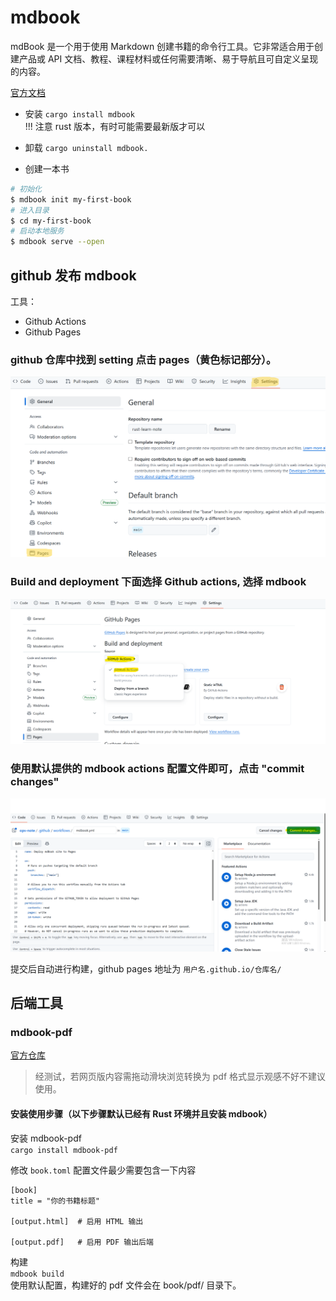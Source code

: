 # mdbook

mdBook 是一个用于使用 Markdown 创建书籍的命令行工具。它非常适合用于创建产品或 API 文档、教程、课程材料或任何需要清晰、易于导航且可自定义呈现的内容。

[官方文档](https://rust-lang.github.io/mdBook/index.html)  

* 安装
`cargo install mdbook`  
!!! 注意 rust 版本，有时可能需要最新版才可以


* 卸载
`cargo uninstall mdbook.`

* 创建一本书
```bash
# 初始化
$ mdbook init my-first-book
# 进入目录
$ cd my-first-book
# 启动本地服务
$ mdbook serve --open
```

## github 发布 mdbook

工具：
* Github Actions
* Github Pages

### github 仓库中找到 setting 点击 pages（黄色标记部分）。

![](./img/github-setting.png)

### Build and deployment 下面选择 Github actions, 选择 mdbook

![](./img/github-pages.png)

### 使用默认提供的 mdbook actions 配置文件即可，点击 "commit changes"

![](./img/github-commit.png)

提交后自动进行构建，github pages 地址为 `用户名.github.io/仓库名/`

## 后端工具

### mdbook-pdf

[官方仓库](https://github.com/HollowMan6/mdbook-pdf/tree/main)

> 经测试，若网页版内容需拖动滑块浏览转换为 pdf 格式显示观感不好不建议使用。  

#### 安装使用步骤（以下步骤默认已经有 Rust 环境并且安装 mdbook）

安装 mdbook-pdf   
`cargo install mdbook-pdf`

修改 `book.toml` 配置文件最少需要包含一下内容
```text
[book]
title = "你的书籍标题"

[output.html]  # 启用 HTML 输出

[output.pdf]   # 启用 PDF 输出后端
```

构建  
`mdbook build`  
使用默认配置，构建好的 pdf 文件会在 book/pdf/ 目录下。  


